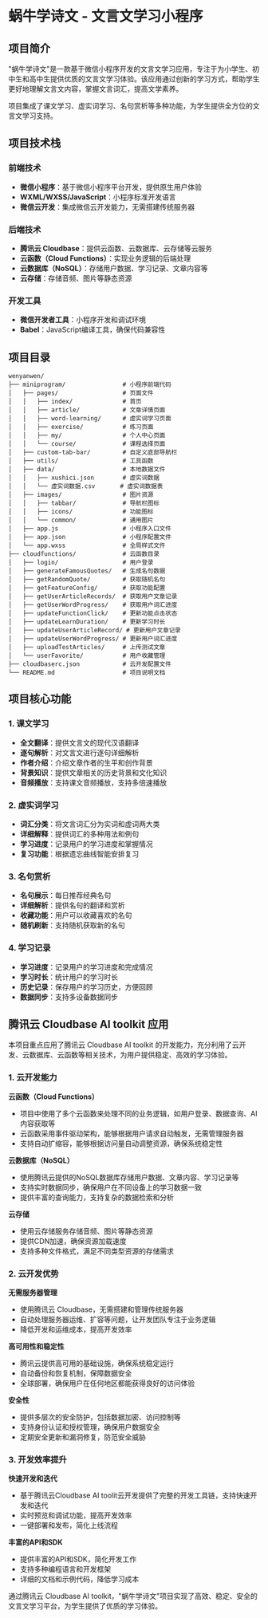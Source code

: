 # 蜗牛学诗文 - 文言文学习小程序

## 项目简介

"蜗牛学诗文"是一款基于微信小程序开发的文言文学习应用，专注于为小学生、初中生和高中生提供优质的文言文学习体验。该应用通过创新的学习方式，帮助学生更好地理解文言文内容，掌握文言词汇，提高文学素养。

项目集成了课文学习、虚实词学习、名句赏析等多种功能，为学生提供全方位的文言文学习支持。

## 项目技术栈

### 前端技术
- **微信小程序**：基于微信小程序平台开发，提供原生用户体验
- **WXML/WXSS/JavaScript**：小程序标准开发语言
- **微信云开发**：集成微信云开发能力，无需搭建传统服务器

### 后端技术
- **腾讯云 Cloudbase**：提供云函数、云数据库、云存储等云服务
- **云函数（Cloud Functions）**：实现业务逻辑的后端处理
- **云数据库（NoSQL）**：存储用户数据、学习记录、文章内容等
- **云存储**：存储音频、图片等静态资源


### 开发工具
- **微信开发者工具**：小程序开发和调试环境
- **Babel**：JavaScript编译工具，确保代码兼容性

## 项目目录

```
wenyanwen/
├── miniprogram/                # 小程序前端代码
│   ├── pages/                  # 页面文件
│   │   ├── index/              # 首页
│   │   ├── article/            # 文章详情页面
│   │   ├── word-learning/      # 虚实词学习页面
│   │   ├── exercise/           # 练习页面
│   │   ├── my/                 # 个人中心页面
│   │   └── course/             # 课程选择页面
│   ├── custom-tab-bar/         # 自定义底部导航栏
│   ├── utils/                  # 工具函数
│   ├── data/                   # 本地数据文件
│   │   ├── xushici.json        # 虚实词数据
│   │   └── 虚实词数据.csv       # 虚实词数据表
│   ├── images/                 # 图片资源
│   │   ├── tabbar/             # 导航栏图标
│   │   ├── icons/              # 功能图标
│   │   └── common/             # 通用图片
│   ├── app.js                  # 小程序入口文件
│   ├── app.json                # 小程序配置文件
│   └── app.wxss                # 全局样式文件
├── cloudfunctions/             # 云函数目录
│   ├── login/                  # 用户登录
│   ├── generateFamousQuotes/   # 生成名句数据
│   ├── getRandomQuote/         # 获取随机名句
│   ├── getFeatureConfig/       # 获取功能配置
│   ├── getUserArticleRecords/  # 获取用户文章记录
│   ├── getUserWordProgress/    # 获取用户词汇进度
│   ├── updateFunctionClick/    # 更新功能点击状态
│   ├── updateLearnDuration/    # 更新学习时长
│   ├── updateUserArticleRecord/ # 更新用户文章记录
│   ├── updateUserWordProgress/ # 更新用户词汇进度
│   ├── uploadTestArticles/     # 上传测试文章
│   └── userFavorite/           # 用户收藏管理
├── cloudbaserc.json            # 云开发配置文件
└── README.md                   # 项目说明文档
```

## 项目核心功能

### 1. 课文学习
- **全文翻译**：提供文言文的现代汉语翻译
- **逐句解析**：对文言文进行逐句详细解析
- **作者介绍**：介绍文章作者的生平和创作背景
- **背景知识**：提供文章相关的历史背景和文化知识
- **音频播放**：支持课文音频播放，支持多倍速播放

### 2. 虚实词学习
- **词汇分类**：将文言词汇分为实词和虚词两大类
- **详细解释**：提供词汇的多种用法和例句
- **学习进度**：记录用户的学习进度和掌握情况
- **复习功能**：根据遗忘曲线智能安排复习

### 3. 名句赏析
- **名句展示**：每日推荐经典名句
- **详细解析**：提供名句的翻译和赏析
- **收藏功能**：用户可以收藏喜欢的名句
- **随机刷新**：支持随机获取新的名句

### 4. 学习记录
- **学习进度**：记录用户的学习进度和完成情况
- **学习时长**：统计用户的学习时长
- **历史记录**：保存用户的学习历史，方便回顾
- **数据同步**：支持多设备数据同步

## 腾讯云 Cloudbase AI toolkit 应用

本项目重点应用了腾讯云 Cloudbase AI toolkit 的开发能力，充分利用了云开发、云数据库、云函数等相关技术，为用户提供稳定、高效的学习体验。

### 1. 云开发能力

**云函数（Cloud Functions）**
- 项目中使用了多个云函数来处理不同的业务逻辑，如用户登录、数据查询、AI内容获取等
- 云函数采用事件驱动架构，能够根据用户请求自动触发，无需管理服务器
- 支持自动扩缩容，能够根据访问量自动调整资源，确保系统稳定性

**云数据库（NoSQL）**
- 使用腾讯云提供的NoSQL数据库存储用户数据、文章内容、学习记录等
- 支持实时数据同步，确保用户在不同设备上的学习数据一致
- 提供丰富的查询能力，支持复杂的数据检索和分析

**云存储**
- 使用云存储服务存储音频、图片等静态资源
- 提供CDN加速，确保资源加载速度
- 支持多种文件格式，满足不同类型资源的存储需求


### 2. 云开发优势

**无需服务器管理**
- 使用腾讯云 Cloudbase，无需搭建和管理传统服务器
- 自动处理服务器运维、扩容等问题，让开发团队专注于业务逻辑
- 降低开发和运维成本，提高开发效率

**高可用性和稳定性**
- 腾讯云提供高可用的基础设施，确保系统稳定运行
- 自动备份和恢复机制，保障数据安全
- 全球部署，确保用户在任何地区都能获得良好的访问体验

**安全性**
- 提供多层次的安全防护，包括数据加密、访问控制等
- 支持身份认证和授权管理，确保用户数据安全
- 定期安全更新和漏洞修复，防范安全威胁

### 3. 开发效率提升

**快速开发和迭代**
- 基于腾讯云Cloudbase AI toolit云开发提供了完整的开发工具链，支持快速开发和迭代
- 实时预览和调试功能，提高开发效率
- 一键部署和发布，简化上线流程

**丰富的API和SDK**
- 提供丰富的API和SDK，简化开发工作
- 支持多种编程语言和开发框架
- 详细的文档和示例代码，降低学习成本

通过腾讯云 Cloudbase AI toolkit，"蜗牛学诗文"项目实现了高效、稳定、安全的文言文学习平台，为学生提供了优质的学习体验。